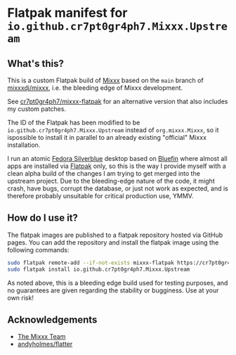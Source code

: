 # Flatpak manifest for `io.github.cr7pt0gr4ph7.Mixxx.Upstream`
## What's this?
This is a custom Flatpak build of [Mixxx](https://mixxx.org/) based on the `main`
branch of [mixxxdj/mixxx](https://github.com/mixxxdj/mixxx/tree/main),
i.e. the bleeding edge of Mixxx development.

See [cr7pt0gr4ph7/mixxx-flatpak](https://github.com/cr7pt0gr4ph7/mixxx-flatpak)
for an alternative version that also includes my custom patches.

The ID of the Flatpak has been modified to be `io.github.cr7pt0gr4ph7.Mixxx.Upstream`
instead of `org.mixxx.Mixxx`, so it ispossible to install it in parallel
to an already existing "official" Mixxx installation.

I run an atomic [Fedora Silverblue](https://fedoraproject.org/atomic-desktops/silverblue/)
desktop based on [Bluefin](https://projectbluefin.io/) where almost all apps are installed
via [Flatpak](https://flatpak.org/) only, so this is the way I provide myself with
a clean alpha build of the changes I am trying to get merged into the upstream project.
Due to the bleeding-edge nature of the code, it might crash, have bugs, corrupt the database,
or just not work as expected, and is therefore probably unsuitable for critical production use, YMMV.

## How do I use it?

The flatpak images are published to a flatpak repository hosted via GitHub pages.
You can add the repository and install the flatpak image using the following commands:

```bash
sudo flatpak remote-add --if-not-exists mixxx-flatpak https://cr7pt0gr4ph7.github.io/mixxx-flatpak-upstream/default.flatpakrepo
sudo flatpak install io.github.cr7pt0gr4ph7.Mixxx.Upstream
```

As noted above, this is a bleeding edge build used for testing purposes, and no guarantees are given regarding the stability or bugginess. Use at your own risk!

## Acknowledgements

- [The Mixxx Team](https://github.com/mixxxdj/mixxx)
- [andyholmes/flatter](https://github.com/andyholmes/flatter)
